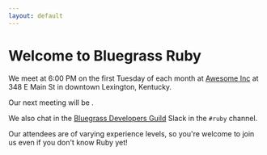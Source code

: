 ```yaml
---
layout: default
---
```


# Welcome to Bluegrass Ruby

We meet at 6:00 PM on the first Tuesday of each month at [Awesome Inc](https://awesomeinc.org) at 348 E Main St in downtown Lexington, Kentucky.

Our next meeting will be <a id="meeting-date" href="https://guild.host/bluegrass-ruby/events/upcoming"></a>.

We also chat in the [Bluegrass Developers Guild](https://www.bluegrassdevs.org) Slack in the `#ruby` channel.

Our attendees are of varying experience levels, so you're welcome to join us even if you don't know Ruby yet!
